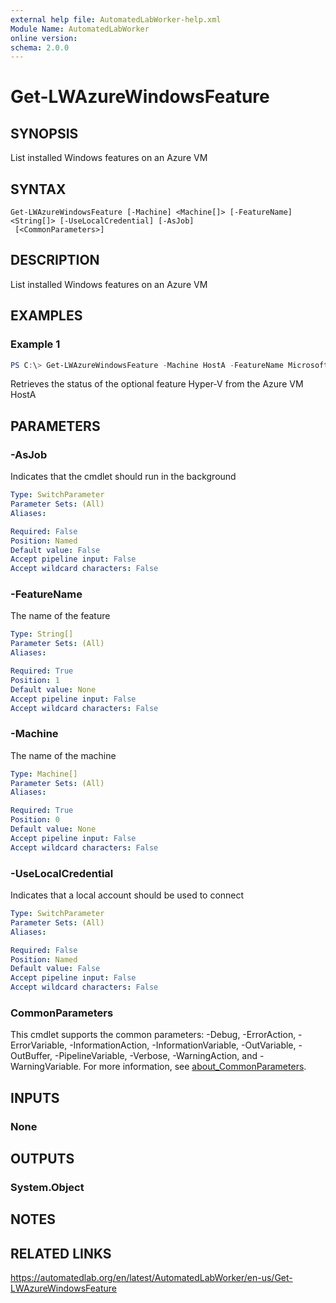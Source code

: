 ```yaml
---
external help file: AutomatedLabWorker-help.xml
Module Name: AutomatedLabWorker
online version:
schema: 2.0.0
---
```


# Get-LWAzureWindowsFeature

## SYNOPSIS
List installed Windows features on an Azure VM

## SYNTAX

```
Get-LWAzureWindowsFeature [-Machine] <Machine[]> [-FeatureName] <String[]> [-UseLocalCredential] [-AsJob]
 [<CommonParameters>]
```

## DESCRIPTION
List installed Windows features on an Azure VM

## EXAMPLES

### Example 1
```powershell
PS C:\> Get-LWAzureWindowsFeature -Machine HostA -FeatureName Microsoft-Hyper-V-All
```

Retrieves the status of the optional feature Hyper-V from the Azure VM HostA

## PARAMETERS

### -AsJob
Indicates that the cmdlet should run in the background

```yaml
Type: SwitchParameter
Parameter Sets: (All)
Aliases:

Required: False
Position: Named
Default value: False
Accept pipeline input: False
Accept wildcard characters: False
```

### -FeatureName
The name of the feature

```yaml
Type: String[]
Parameter Sets: (All)
Aliases:

Required: True
Position: 1
Default value: None
Accept pipeline input: False
Accept wildcard characters: False
```

### -Machine
The name of the machine

```yaml
Type: Machine[]
Parameter Sets: (All)
Aliases:

Required: True
Position: 0
Default value: None
Accept pipeline input: False
Accept wildcard characters: False
```

### -UseLocalCredential
Indicates that a local account should be used to connect

```yaml
Type: SwitchParameter
Parameter Sets: (All)
Aliases:

Required: False
Position: Named
Default value: False
Accept pipeline input: False
Accept wildcard characters: False
```

### CommonParameters
This cmdlet supports the common parameters: -Debug, -ErrorAction, -ErrorVariable, -InformationAction, -InformationVariable, -OutVariable, -OutBuffer, -PipelineVariable, -Verbose, -WarningAction, and -WarningVariable. For more information, see [about_CommonParameters](http://go.microsoft.com/fwlink/?LinkID=113216).

## INPUTS

### None
## OUTPUTS

### System.Object
## NOTES

## RELATED LINKS
https://automatedlab.org/en/latest/AutomatedLabWorker/en-us/Get-LWAzureWindowsFeature
